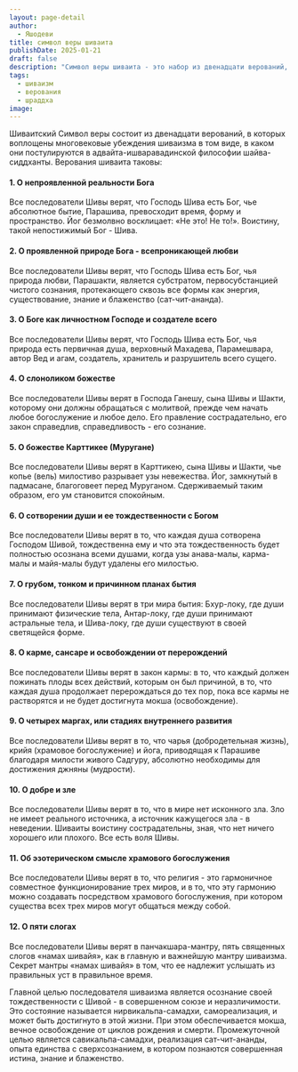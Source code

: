 ```yaml
---
layout: page-detail
author:
  - Яшодеви
title: символ веры шиваита
publishDate: 2025-01-21
draft: false
description: "Символ веры шиваита - это набор из двенадцати верований, отражающих основные принципы шиваизма, согласно которым Господь Шива является абсолютным Богом, источником всего существующего. Ключевыми аспектами веры являются: непроявленная реальность Бога, проявленная природа любви, карма, сансара, освобождение от перерождений и различные этапы внутреннего развития. Главной целью является осознание своей тождественности с Шивой, достигаемое через практику йоги, добродетельную жизнь и преданность."
tags:
  - шиваизм
  - верования
  - шраддха
image:
---
```

Шиваитский Символ веры состоит из двенадцати верований, в которых воплощены многовековые убеждения шиваизма в том виде, в каком они постулируются в адвайта-ишваравадинской философии шайва-сиддханты. Верования шиваита таковы:

#### 1. О непроявленной реальности Бога

Все последователи Шивы верят, что Господь Шива есть Бог, чье абсолютное бытие, Парашива, превосходит время, форму и пространство. Йог безмолвно восклицает: «Не это! Не то!». Воистину, такой непостижимый Бог - Шива.

#### 2. О проявленной природе Бога - всепроникающей любви

Все последователи Шивы верят, что Господь Шива есть Бог, чья природа любви, Парашакти, является субстратом, первосубстанцией чистого сознания, протекающего сквозь все формы как энергия, существование, знание и блаженство (сат-чит-ананда).

#### 3. О Боге как личностном Господе и создателе всего

Все последователи Шивы верят, что Господь Шива есть Бог, чья природа есть первичная душа, верховный Махадева, Парамешвара, автор Вед и агам, создатель, хранитель и разрушитель всего сущего.

#### 4. О слоноликом божестве

Все последователи Шивы верят в Господа Ганешу, сына Шивы и Шакти, которому они должны обращаться с молитвой, прежде чем начать любое богослужение и любое дело. Его правление сострадательно, его закон справедлив, справедливость - его сознание.

#### 5. О божестве Карттикее (Муругане)

Все последователи Шивы верят в Карттикею, сына Шивы и Шакти, чье копье (вель) милостиво разрывает узы невежества. Йог, замкнутый в падмасане, благоговеет перед Муруганом. Сдерживаемый таким образом, его ум становится спокойным.

#### 6. О сотворении души и ее тождественности с Богом

Все последователи Шивы верят в то, что каждая душа сотворена Господом Шивой, тождественна ему и что эта тождественность будет полностью осознана всеми душами, когда узы анава-малы, карма-малы и майя-малы будут удалены его милостью.

#### 7. О грубом, тонком и причинном планах бытия

Все последователи Шивы верят в три мира бытия: Бхур-локу, где души принимают физические тела, Антар-локу, где души принимают астральные тела, и Шива-локу, где души существуют в своей светящейся форме.

#### 8. О карме, сансаре и освобождении от перерождений

Все последователи Шивы верят в закон кармы: в то, что каждый должен пожинать плоды всех действий, которым он был причиной, в то, что каждая душа продолжает перерождаться до тех пор, пока все кармы не растворятся и не будет достигнута мокша (освобождение).

#### 9. О четырех маргах, или стадиях внутреннего развития

Все последователи Шивы верят в то, что чарья (добродетельная жизнь), крийя (храмовое богослужение) и йога, приводящая к Парашиве благодаря милости живого Садгуру, абсолютно необходимы для достижения джняны (мудрости).

#### 10. О добре и зле

Все последователи Шивы верят в то, что в мире нет исконного зла. Зло не имеет реального источника, а источник кажущегося зла - в неведении. Шиваиты воистину сострадательны, зная, что нет ничего хорошего или плохого. Все есть воля Шивы.

#### 11. Об эзотерическом смысле храмового богослужения

Все последователи Шивы верят в то, что религия - это гармоничное совместное функционирование трех миров, и в то, что эту гармонию можно создавать посредством храмового богослужения, при котором существа всех трех миров могут общаться между собой.

#### 12. О пяти слогах

Все последователи Шивы верят в панчакшара-мантру, пять священных слогов «намах шивайя», как в главную и важнейшую мантру шиваизма. Секрет мантры «намах шивайя» в том, что ее надлежит услышать из правильных уст в правильное время.

Главной целью последователя шиваизма является осознание своей тождественности с Шивой - в совершенном союзе и неразличимости. Это состояние называется нирвикальпа-самадхи, самореализация, и может быть достигнуто в этой жизни. При этом обеспечивается мокша, вечное освобождение от циклов рождения и смерти. Промежуточной целью является савикальпа-самадхи, реализация сат-чит-ананды, опыта единства с сверхсознанием, в котором познаются совершенная истина, знание и блаженство.